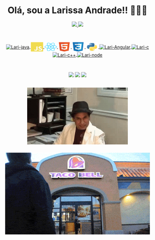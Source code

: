<div align="center">
 <h1> Olá, sou a Larissa Andrade!! 🙋🏾‍♀️</h1>

 <div>
  <a href="https://github.com/larigit">
  <img height="180em" src="https://github-readme-stats.vercel.app/api?username=larigit&show_icons=true&theme=dracula&include_all_commits=true&count_private=true"/>
  <img height="180em" src="https://github-readme-stats.vercel.app/api/top-langs/?username=larigit&layout=compact&langs_count=7&theme=dracula&hide=jupyter notebook,verilog,SystemVerilog,Coq"/>
</div>

 ##
 
<div style="display: inline_block"><br>
  <img align="center" alt="Lari-java" height="30" width="40" src="https://icongr.am/devicon/java-original.svg?size=128&color=currentColor">
  <img align="center" alt="Lari-Js" height="30" width="40" src="https://raw.githubusercontent.com/devicons/devicon/master/icons/javascript/javascript-plain.svg">
  <img align="center" alt="Lari-React" height="30" width="40" src="https://raw.githubusercontent.com/devicons/devicon/master/icons/react/react-original.svg">
  <img align="center" alt="Lari-HTML" height="30" width="40" src="https://raw.githubusercontent.com/devicons/devicon/master/icons/html5/html5-original.svg">
  <img align="center" alt="Lari-CSS" height="30" width="40" src="https://raw.githubusercontent.com/devicons/devicon/master/icons/css3/css3-original.svg">
  <img align="center" alt="Lari-Python" height="30" width="40" src="https://raw.githubusercontent.com/devicons/devicon/master/icons/python/python-original.svg">
  <img align="center" alt="Lari-Angular" height="30" width="40" src="https://icongr.am/devicon/angularjs-original.svg?size=128&color=currentColor">
  <img align="center" alt="Lari-c" height="30" width="40" src="https://icongr.am/devicon/c-original.svg?size=128&color=currentColor">
  <img align="center" alt="Lari-c++" height="30" width="40" src="https://icongr.am/devicon/cplusplus-original.svg?size=128&color=currentColor">
  <img align="center" alt="Lari-node" height="30" width="40" src="https://icongr.am/devicon/nodejs-original.svg?size=128&color=currentColor">

 
 ##
 </br>
 
 <div> 
  <a href="https://www.instagram.com/larissafsandrade/" target="_blank"><img src="https://img.shields.io/badge/-Instagram-%23E4405F?style=for-the-badge&logo=instagram&logoColor=white" target="_blank"></a>
  <a href = "mailto:larissasantosandrade1@gmail.com"><img src="https://img.shields.io/badge/-Gmail-%23333?style=for-the-badge&logo=gmail&logoColor=white" target="_blank"></a>
  <a href="https://www.linkedin.com/in/larissandradee/" target="_blank"><img src="https://img.shields.io/badge/-LinkedIn-%230077B5?style=for-the-badge&logo=linkedin&logoColor=white" target="_blank"></a> 
 
  ##

![](welcome.gif)  

  ### 
  
  
![](exploreit.gif)
  </div>
